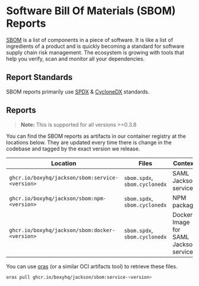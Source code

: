 # Software Bill Of Materials (SBOM) Reports

[SBOM](https://en.wikipedia.org/wiki/Software_bill_of_materials) is a list of components in a piece of software. It is like a list of ingredients of a product and is quickly becoming a standard for software supply chain risk management. The ecosystem is growing with tools that help you verify, scan and monitor all your dependencies.

## Report Standards

SBOM reports primarily use [SPDX](https://en.wikipedia.org/wiki/Software_Package_Data_Exchange) & [CycloneDX](https://cyclonedx.org/) standards.

## Reports

> **Note:** This is supported for all versions >=0.3.8

You can find the SBOM reports as artifacts in our container registry at the locations below. They are updated every time there is change in the codebase and tagged by the exact version we release.

| Location                                        | Files                         | Context                               |
| ----------------------------------------------- | ----------------------------- | ------------------------------------- |
| `ghcr.io/boxyhq/jackson/sbom:service-<version>` | `sbom.spdx`, `sbom.cyclonedx` | SAML Jackson service                  |
| `ghcr.io/boxyhq/jackson/sbom:npm-<version>`     | `sbom.spdx`, `sbom.cyclonedx` | NPM package                           |
| `ghcr.io/boxyhq/jackson/sbom:docker-<version>`  | `sbom.spdx`, `sbom.cyclonedx` | Docker Image for SAML Jackson service |

You can use [oras](https://oras.land) (or a similar OCI artifacts tool) to retrieve these files.

```bash
oras pull ghcr.io/boxyhq/jackson/sbom:service-<version>
```

